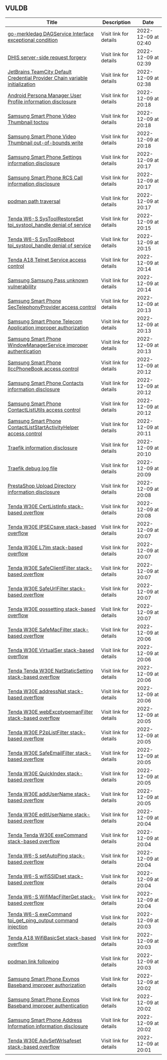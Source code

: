## VULDB
|Title|Description|Date|
|---|---|---|
| [go-merkledag DAGService Interface exceptional condition](https://vuldb.com/?id.215189) | Visit link for details | 2022-12-09 at 02:40 |
| [DHIS server-side request forgery](https://vuldb.com/?id.215188) | Visit link for details | 2022-12-09 at 02:39 |
| [JetBrains TeamCity Default Credential Provider Chain variable initialization](https://vuldb.com/?id.215187) | Visit link for details | 2022-12-09 at 02:38 |
| [Android Persona Manager User Profile information disclosure](https://vuldb.com/?id.215186) | Visit link for details | 2022-12-09 at 20:18 |
| [Samsung Smart Phone Video Thumbnail toctou](https://vuldb.com/?id.215185) | Visit link for details | 2022-12-09 at 20:18 |
| [Samsung Smart Phone Video Thumbnail out-of-bounds write](https://vuldb.com/?id.215184) | Visit link for details | 2022-12-09 at 20:18 |
| [Samsung Smart Phone Settings information disclosure](https://vuldb.com/?id.215183) | Visit link for details | 2022-12-09 at 20:17 |
| [Samsung Smart Phone RCS Call information disclosure](https://vuldb.com/?id.215182) | Visit link for details | 2022-12-09 at 20:17 |
| [podman path traversal](https://vuldb.com/?id.215181) | Visit link for details | 2022-12-09 at 20:17 |
| [Tenda W6-S SysToolRestoreSet tpi_systool_handle denial of service](https://vuldb.com/?id.215180) | Visit link for details | 2022-12-09 at 20:15 |
| [Tenda W6-S SysToolReboot tpi_systool_handle denial of service](https://vuldb.com/?id.215179) | Visit link for details | 2022-12-09 at 20:15 |
| [Tenda A18 Telnet Service access control](https://vuldb.com/?id.215178) | Visit link for details | 2022-12-09 at 20:14 |
| [Samsung Samsung Pass unknown vulnerability](https://vuldb.com/?id.215177) | Visit link for details | 2022-12-09 at 20:14 |
| [Samsung Smart Phone SecTelephonyProvider access control](https://vuldb.com/?id.215176) | Visit link for details | 2022-12-09 at 20:13 |
| [Samsung Smart Phone Telecom Application improper authorization](https://vuldb.com/?id.215175) | Visit link for details | 2022-12-09 at 20:13 |
| [Samsung Smart Phone WindowManagerService improper authentication](https://vuldb.com/?id.215174) | Visit link for details | 2022-12-09 at 20:13 |
| [Samsung Smart Phone IIccPhoneBook access control](https://vuldb.com/?id.215173) | Visit link for details | 2022-12-09 at 20:12 |
| [Samsung Smart Phone Contacts information disclosure](https://vuldb.com/?id.215172) | Visit link for details | 2022-12-09 at 20:12 |
| [Samsung Smart Phone ContactListUtils access control](https://vuldb.com/?id.215171) | Visit link for details | 2022-12-09 at 20:12 |
| [Samsung Smart Phone ContactListStartActivityHelper access control](https://vuldb.com/?id.215170) | Visit link for details | 2022-12-09 at 20:11 |
| [Traefik information disclosure](https://vuldb.com/?id.215169) | Visit link for details | 2022-12-09 at 20:10 |
| [Traefik debug log file](https://vuldb.com/?id.215168) | Visit link for details | 2022-12-09 at 20:09 |
| [PrestaShop Upload Directory information disclosure](https://vuldb.com/?id.215167) | Visit link for details | 2022-12-09 at 20:08 |
| [Tenda W30E CertListInfo stack-based overflow](https://vuldb.com/?id.215166) | Visit link for details | 2022-12-09 at 20:08 |
| [Tenda W30E IPSECsave stack-based overflow](https://vuldb.com/?id.215165) | Visit link for details | 2022-12-09 at 20:07 |
| [Tenda W30E L7Im stack-based overflow](https://vuldb.com/?id.215164) | Visit link for details | 2022-12-09 at 20:07 |
| [Tenda W30E SafeClientFilter stack-based overflow](https://vuldb.com/?id.215163) | Visit link for details | 2022-12-09 at 20:07 |
| [Tenda W30E SafeUrlFilter stack-based overflow](https://vuldb.com/?id.215162) | Visit link for details | 2022-12-09 at 20:07 |
| [Tenda W30E qossetting stack-based overflow](https://vuldb.com/?id.215161) | Visit link for details | 2022-12-09 at 20:07 |
| [Tenda W30E SafeMacFilter stack-based overflow](https://vuldb.com/?id.215160) | Visit link for details | 2022-12-09 at 20:06 |
| [Tenda W30E VirtualSer stack-based overflow](https://vuldb.com/?id.215159) | Visit link for details | 2022-12-09 at 20:06 |
| [Tenda Tenda W30E NatStaticSetting stack-based overflow](https://vuldb.com/?id.215158) | Visit link for details | 2022-12-09 at 20:06 |
| [Tenda W30E addressNat stack-based overflow](https://vuldb.com/?id.215157) | Visit link for details | 2022-12-09 at 20:06 |
| [Tenda W30E webExcptypemanFilter stack-based overflow](https://vuldb.com/?id.215156) | Visit link for details | 2022-12-09 at 20:05 |
| [Tenda W30E P2pListFilter stack-based overflow](https://vuldb.com/?id.215155) | Visit link for details | 2022-12-09 at 20:05 |
| [Tenda W30E SafeEmailFilter stack-based overflow](https://vuldb.com/?id.215154) | Visit link for details | 2022-12-09 at 20:05 |
| [Tenda W30E QuickIndex stack-based overflow](https://vuldb.com/?id.215153) | Visit link for details | 2022-12-09 at 20:05 |
| [Tenda W30E addUserName stack-based overflow](https://vuldb.com/?id.215152) | Visit link for details | 2022-12-09 at 20:05 |
| [Tenda W30E editUserName stack-based overflow](https://vuldb.com/?id.215151) | Visit link for details | 2022-12-09 at 20:04 |
| [Tenda Tenda W30E exeCommand stack-based overflow](https://vuldb.com/?id.215150) | Visit link for details | 2022-12-09 at 20:04 |
| [Tenda W6-S setAutoPing stack-based overflow](https://vuldb.com/?id.215149) | Visit link for details | 2022-12-09 at 20:04 |
| [Tenda W6-S wifiSSIDset stack-based overflow](https://vuldb.com/?id.215148) | Visit link for details | 2022-12-09 at 20:04 |
| [Tenda W6-S WifiMacFilterGet stack-based overflow](https://vuldb.com/?id.215147) | Visit link for details | 2022-12-09 at 20:04 |
| [Tenda W6-S exeCommand tpi_get_ping_output command injection](https://vuldb.com/?id.215146) | Visit link for details | 2022-12-09 at 20:03 |
| [Tenda A18 WifiBasicSet stack-based overflow](https://vuldb.com/?id.215145) | Visit link for details | 2022-12-09 at 20:03 |
| [podman link following](https://vuldb.com/?id.215144) | Visit link for details | 2022-12-09 at 20:03 |
| [Samsung Smart Phone Exynos Baseband improper authorization](https://vuldb.com/?id.215143) | Visit link for details | 2022-12-09 at 20:02 |
| [Samsung Smart Phone Exynos Baseband improper authentication](https://vuldb.com/?id.215142) | Visit link for details | 2022-12-09 at 20:02 |
| [Samsung Smart Phone Address Information information disclosure](https://vuldb.com/?id.215141) | Visit link for details | 2022-12-09 at 20:02 |
| [Tenda W30E AdvSetWrlsafeset stack-based overflow](https://vuldb.com/?id.215140) | Visit link for details | 2022-12-09 at 20:01 |
